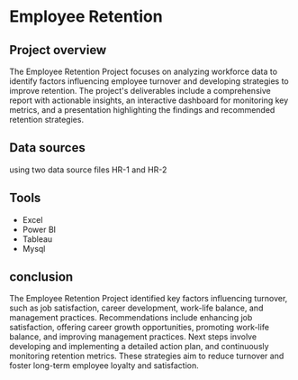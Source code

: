 # Employee Retention
## Project overview
The Employee Retention Project focuses on analyzing workforce data to identify factors influencing employee turnover and developing strategies to improve retention. The project's deliverables include a comprehensive report with actionable insights, an interactive dashboard for monitoring key metrics, and a presentation highlighting the findings and recommended retention strategies.

## Data sources
using two data source files
HR-1 and HR-2

## Tools
- Excel
- Power BI
- Tableau
- Mysql
## conclusion
The Employee Retention Project identified key factors influencing turnover, such as job satisfaction, career development, work-life balance, and management practices. Recommendations include enhancing job satisfaction, offering career growth opportunities, promoting work-life balance, and improving management practices. Next steps involve developing and implementing a detailed action plan, and continuously monitoring retention metrics. These strategies aim to reduce turnover and foster long-term employee loyalty and satisfaction.
